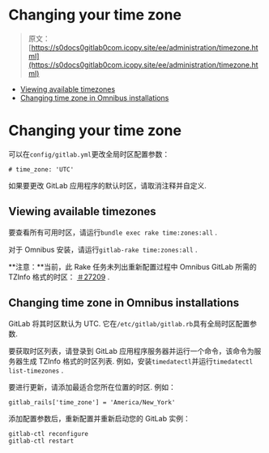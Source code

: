 # Changing your time zone

> 原文：[https://s0docs0gitlab0com.icopy.site/ee/administration/timezone.html](https://s0docs0gitlab0com.icopy.site/ee/administration/timezone.html)

*   [Viewing available timezones](#viewing-available-timezones)
*   [Changing time zone in Omnibus installations](#changing-time-zone-in-omnibus-installations)

# Changing your time zone[](#changing-your-time-zone "Permalink")

可以在`config/gitlab.yml`更改全局时区配置参数：

```
# time_zone: 'UTC' 
```

如果要更改 GitLab 应用程序的默认时区，请取消注释并自定义.

## Viewing available timezones[](#viewing-available-timezones "Permalink")

要查看所有可用时区，请运行`bundle exec rake time:zones:all` .

对于 Omnibus 安装，请运行`gitlab-rake time:zones:all` .

**注意：**当前，此 Rake 任务未列出重新配置过程中 Omnibus GitLab 所需的 TZInfo 格式的时区： [＃27209](https://gitlab.com/gitlab-org/gitlab/-/issues/27209) .

## Changing time zone in Omnibus installations[](#changing-time-zone-in-omnibus-installations "Permalink")

GitLab 将其时区默认为 UTC. 它在`/etc/gitlab/gitlab.rb`具有全局时区配置参数.

要获取时区列表，请登录到 GitLab 应用程序服务器并运行一个命令，该命令为服务器生成 TZInfo 格式的时区列表. 例如，安装`timedatectl`并运行`timedatectl list-timezones` .

要进行更新，请添加最适合您所在位置的时区. 例如：

```
gitlab_rails['time_zone'] = 'America/New_York' 
```

添加配置参数后，重新配置并重新启动您的 GitLab 实例：

```
gitlab-ctl reconfigure
gitlab-ctl restart 
```